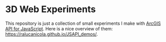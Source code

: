 # 3D Web Experiments

This repository is just a collection of small experiments I make with [ArcGIS API for JavaScript](https://developers.arcgis.com/javascript/).
Here is a nice overview of them: https://ralucanicola.github.io/JSAPI_demos/.
